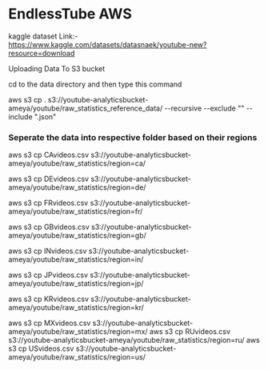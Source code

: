 # EndlessTube AWS

kaggle dataset Link:- https://www.kaggle.com/datasets/datasnaek/youtube-new?resource=download

Uploading Data To S3 bucket

cd to the data directory and then type this command

aws s3 cp . s3://youtube-analyticsbucket-ameya/youtube/raw_statistics_reference_data/ --recursive --exclude "" --include ".json"


### Seperate the data into respective folder based on their regions
aws s3 cp CAvideos.csv s3://youtube-analyticsbucket-ameya/youtube/raw_statistics/region=ca/

aws s3 cp DEvideos.csv s3://youtube-analyticsbucket-ameya/youtube/raw_statistics/region=de/

aws s3 cp FRvideos.csv s3://youtube-analyticsbucket-ameya/youtube/raw_statistics/region=fr/

aws s3 cp GBvideos.csv s3://youtube-analyticsbucket-ameya/youtube/raw_statistics/region=gb/

aws s3 cp INvideos.csv s3://youtube-analyticsbucket-ameya/youtube/raw_statistics/region=in/

aws s3 cp JPvideos.csv s3://youtube-analyticsbucket-ameya/youtube/raw_statistics/region=jp/

aws s3 cp KRvideos.csv s3://youtube-analyticsbucket-ameya/youtube/raw_statistics/region=kr/

aws s3 cp MXvideos.csv s3://youtube-analyticsbucket-ameya/youtube/raw_statistics/region=mx/
aws s3 cp RUvideos.csv s3://youtube-analyticsbucket-ameya/youtube/raw_statistics/region=ru/
aws s3 cp USvideos.csv s3://youtube-analyticsbucket-ameya/youtube/raw_statistics/region=us/

